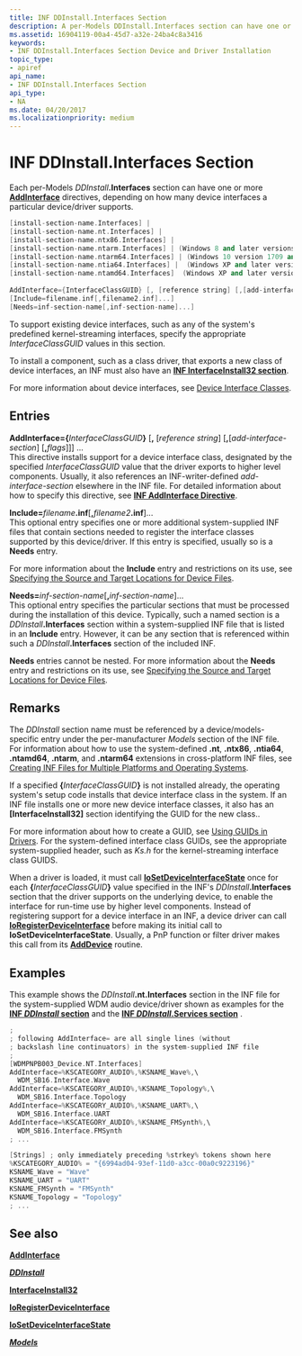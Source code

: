 ```yaml
---
title: INF DDInstall.Interfaces Section
description: A per-Models DDInstall.Interfaces section can have one or more AddInterface directives, depending on how many device interfaces a particular device/driver supports.
ms.assetid: 16904119-00a4-45d7-a32e-24ba4c8a3416
keywords:
- INF DDInstall.Interfaces Section Device and Driver Installation
topic_type:
- apiref
api_name:
- INF DDInstall.Interfaces Section
api_type:
- NA
ms.date: 04/20/2017
ms.localizationpriority: medium
---
```


# INF DDInstall.Interfaces Section


Each per-Models <em>DDInstall</em>**.Interfaces** section can have one or more [**AddInterface**](inf-addinterface-directive.md) directives, depending on how many device interfaces a particular device/driver supports.

```cpp
[install-section-name.Interfaces] |
[install-section-name.nt.Interfaces] | 
[install-section-name.ntx86.Interfaces] |
[install-section-name.ntarm.Interfaces] | (Windows 8 and later versions of Windows)
[install-section-name.ntarm64.Interfaces] | (Windows 10 version 1709 and later versions of Windows)
[install-section-name.ntia64.Interfaces] |  (Windows XP and later versions of Windows)
[install-section-name.ntamd64.Interfaces]  (Windows XP and later versions of Windows)
 
AddInterface={InterfaceClassGUID} [, [reference string] [,[add-interface-section] [,flags]]] ...
[Include=filename.inf[,filename2.inf]...]
[Needs=inf-section-name[,inf-section-name]...] 
```

To support existing device interfaces, such as any of the system's predefined kernel-streaming interfaces, specify the appropriate *InterfaceClassGUID* values in this section.

To install a component, such as a class driver, that exports a new class of device interfaces, an INF must also have an [**INF InterfaceInstall32 section**](inf-interfaceinstall32-section.md).

For more information about device interfaces, see [Device Interface Classes](device-interface-classes.md).

## Entries


<a href="" id="addinterface--interfaceclassguid------reference-string-----add-interface-section----flags-------"></a>**AddInterface={**<em>InterfaceClassGUID</em>**}** \[**,** \[*reference string*\] \[**,**\[*add-interface-section*\] \[**,**<em>flags</em>\]\]\] ...  
This directive installs support for a device interface class, designated by the specified *InterfaceClassGUID* value that the driver exports to higher level components. Usually, it also references an INF-writer-defined *add-interface-section* elsewhere in the INF file. For detailed information about how to specify this directive, see [**INF AddInterface Directive**](inf-addinterface-directive.md).

<a href="" id="include-filename-inf--filename2-inf----"></a>**Include=**<em>filename</em>**.inf**\[**,**<em>filename2</em>**.inf**\]...  
This optional entry specifies one or more additional system-supplied INF files that contain sections needed to register the interface classes supported by this device/driver. If this entry is specified, usually so is a **Needs** entry.

For more information about the **Include** entry and restrictions on its use, see [Specifying the Source and Target Locations for Device Files](specifying-the-source-and-target-locations-for-device-files.md).

<a href="" id="needs-inf-section-name--inf-section-name----"></a>**Needs=**<em>inf-section-name</em>\[**,**<em>inf-section-name</em>\]...  
This optional entry specifies the particular sections that must be processed during the installation of this device. Typically, such a named section is a <em>DDInstall</em>**.Interfaces** section within a system-supplied INF file that is listed in an **Include** entry. However, it can be any section that is referenced within such a <em>DDInstall</em>**.Interfaces** section of the included INF.

**Needs** entries cannot be nested. For more information about the **Needs** entry and restrictions on its use, see [Specifying the Source and Target Locations for Device Files](specifying-the-source-and-target-locations-for-device-files.md).

Remarks
-------

The *DDInstall* section name must be referenced by a device/models-specific entry under the per-manufacturer *Models* section of the INF file. For information about how to use the system-defined **.nt**, **.ntx86**, **.ntia64**, **.ntamd64**, **.ntarm**, and **.ntarm64** extensions in cross-platform INF files, see [Creating INF Files for Multiple Platforms and Operating Systems](creating-inf-files-for-multiple-platforms-and-operating-systems.md).

If a specified **{**<em>InterfaceClassGUID</em>**}** is not installed already, the operating system's setup code installs that device interface class in the system. If an INF file installs one or more new device interface classes, it also has an **\[InterfaceInstall32\]** section identifying the GUID for the new class..

For more information about how to create a GUID, see [Using GUIDs in Drivers](https://msdn.microsoft.com/library/windows/hardware/ff565392). For the system-defined interface class GUIDs, see the appropriate system-supplied header, such as *Ks.h* for the kernel-streaming interface class GUIDS.

When a driver is loaded, it must call [**IoSetDeviceInterfaceState**](https://msdn.microsoft.com/library/windows/hardware/ff549700) once for each **{**<em>InterfaceClassGUID</em>**}** value specified in the INF's <em>DDInstall</em>**.Interfaces** section that the driver supports on the underlying device, to enable the interface for run-time use by higher level components. Instead of registering support for a device interface in an INF, a device driver can call [**IoRegisterDeviceInterface**](https://msdn.microsoft.com/library/windows/hardware/ff549506) before making its initial call to **IoSetDeviceInterfaceState**. Usually, a PnP function or filter driver makes this call from its [**AddDevice**](https://msdn.microsoft.com/library/windows/hardware/ff540521) routine.

Examples
--------

This example shows the <em>DDInstall</em>**.nt.Interfaces** section in the INF file for the system-supplied WDM audio device/driver shown as examples for the [**INF *DDInstall* section**](inf-ddinstall-section.md) and the [**INF *DDInstall*.Services section**](inf-ddinstall-services-section.md) .

```cpp
;
; following AddInterface= are all single lines (without 
; backslash line continuators) in the system-supplied INF file
;
[WDMPNPB003_Device.NT.Interfaces]
AddInterface=%KSCATEGORY_AUDIO%,%KSNAME_Wave%,\
  WDM_SB16.Interface.Wave
AddInterface=%KSCATEGORY_AUDIO%,%KSNAME_Topology%,\
  WDM_SB16.Interface.Topology
AddInterface=%KSCATEGORY_AUDIO%,%KSNAME_UART%,\
  WDM_SB16.Interface.UART
AddInterface=%KSCATEGORY_AUDIO%,%KSNAME_FMSynth%,\
  WDM_SB16.Interface.FMSynth
; ...

[Strings] ; only immediately preceding %strkey% tokens shown here
%KSCATEGORY_AUDIO% = "{6994ad04-93ef-11d0-a3cc-00a0c9223196}"
KSNAME_Wave = "Wave"
KSNAME_UART = "UART"
KSNAME_FMSynth = "FMSynth" 
KSNAME_Topology = "Topology"
; ...
```

## See also


[**AddInterface**](inf-addinterface-directive.md)

[***DDInstall***](inf-ddinstall-section.md)

[**InterfaceInstall32**](inf-interfaceinstall32-section.md)

[**IoRegisterDeviceInterface**](https://msdn.microsoft.com/library/windows/hardware/ff549506)

[**IoSetDeviceInterfaceState**](https://msdn.microsoft.com/library/windows/hardware/ff549700)

[***Models***](inf-models-section.md)

 

 






